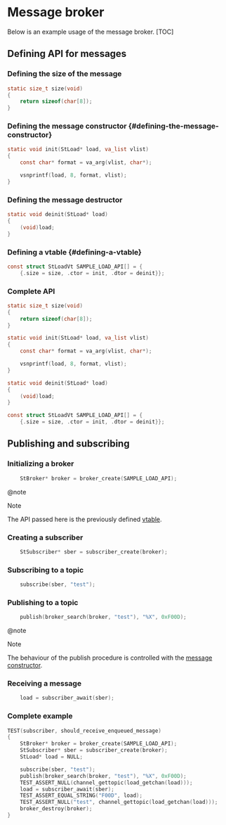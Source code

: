 # Message broker

Below is an example usage of the message broker. [TOC]


## Defining API for messages


### Defining the size of the message

```c
static size_t size(void)
{
	return sizeof(char[8]);
}
```


### Defining the message constructor {#defining-the-message-constructor}

```c
static void init(StLoad* load, va_list vlist)
{
	const char* format = va_arg(vlist, char*);

	vsnprintf(load, 8, format, vlist);
}
```


### Defining the message destructor

```c
static void deinit(StLoad* load)
{
	(void)load;
}
```


### Defining a vtable {#defining-a-vtable}

```c
const struct StLoadVt SAMPLE_LOAD_API[] = {
	{.size = size, .ctor = init, .dtor = deinit}};
```


### Complete API

```c
static size_t size(void)
{
	return sizeof(char[8]);
}

static void init(StLoad* load, va_list vlist)
{
	const char* format = va_arg(vlist, char*);

	vsnprintf(load, 8, format, vlist);
}

static void deinit(StLoad* load)
{
	(void)load;
}

const struct StLoadVt SAMPLE_LOAD_API[] = {
	{.size = size, .ctor = init, .dtor = deinit}};
```


## Publishing and subscribing

### Initializing a broker

```c
	StBroker* broker = broker_create(SAMPLE_LOAD_API);
```

@note
> [!NOTE]
> The API passed here is the previously defined [vtable](#defining-a-vtable).


### Creating a subscriber

```c
	StSubscriber* sber = subscriber_create(broker);
```


### Subscribing to a topic

```c
	subscribe(sber, "test");
```


### Publishing to a topic

```c
	publish(broker_search(broker, "test"), "%X", 0xF00D);
```

@note
> [!NOTE]
> The behaviour of the publish procedure is controlled with the
> [message constructor](#defining-the-message-constructor).


### Receiving a message

```c
	load = subscriber_await(sber);
```


### Complete example

```c
TEST(subscriber, should_receive_enqueued_message)
{
	StBroker* broker = broker_create(SAMPLE_LOAD_API);
	StSubscriber* sber = subscriber_create(broker);
	StLoad* load = NULL;

	subscribe(sber, "test");
	publish(broker_search(broker, "test"), "%X", 0xF00D);
	TEST_ASSERT_NULL(channel_gettopic(load_getchan(load)));
	load = subscriber_await(sber);
	TEST_ASSERT_EQUAL_STRING("F00D", load);
	TEST_ASSERT_NULL("test", channel_gettopic(load_getchan(load)));
	broker_destroy(broker);
}
```
